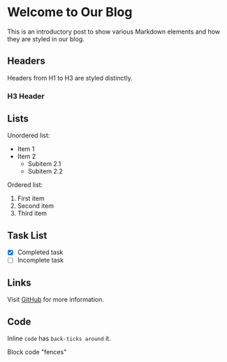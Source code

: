 # Welcome to Our Blog

This is an introductory post to show various Markdown elements and how they are styled in our blog.

## Headers

Headers from H1 to H3 are styled distinctly.

### H3 Header

## Lists

Unordered list:

- Item 1
- Item 2
  - Subitem 2.1
  - Subitem 2.2

Ordered list:

1. First item
2. Second item
3. Third item

## Task List

- [x] Completed task
- [ ] Incomplete task

## Links

Visit [GitHub](https://github.com/dithink/Simple-Blog-Markdown) for more information.

## Code

Inline `code` has `back-ticks around` it.

Block code "fences"

